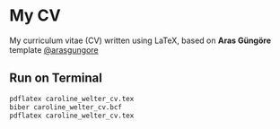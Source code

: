 # My CV

My curriculum vitae (CV) written using LaTeX, based on **Aras Güngöre** template [@arasgungore](https://github.com/arasgungore) 

## Run on Terminal

```sh
pdflatex caroline_welter_cv.tex
biber caroline_welter_cv.bcf
pdflatex caroline_welter_cv.tex
```
